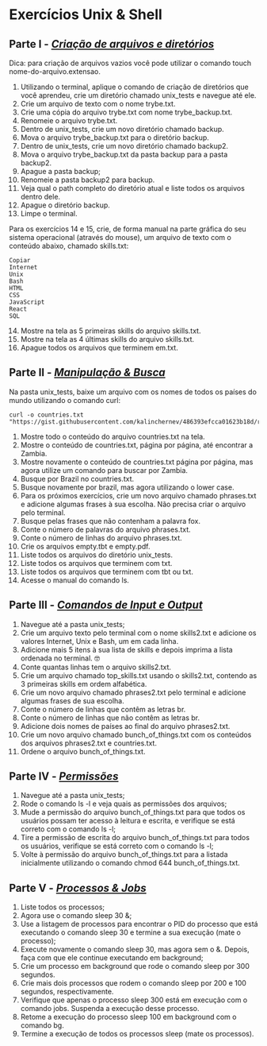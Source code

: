 # Exercícios Unix & Shell

## Parte I - _[Criação de arquivos e diretórios](https://github.com/giuseppeusn/trybe_exercicios/blob/main/fundamentos/unix-e-bash/exercicios/ex-1.sh)_

Dica: para criação de arquivos vazios você pode utilizar o comando touch nome-do-arquivo.extensao.

1. Utilizando o terminal, aplique o comando de criação de diretórios que você aprendeu, crie um diretório chamado unix_tests e navegue até ele.
2. Crie um arquivo de texto com o nome trybe.txt.
3. Crie uma cópia do arquivo trybe.txt com nome trybe_backup.txt.
4. Renomeie o arquivo trybe.txt.
5. Dentro de unix_tests, crie um novo diretório chamado backup.
6. Mova o arquivo trybe_backup.txt para o diretório backup.
7. Dentro de unix_tests, crie um novo diretório chamado backup2.
8. Mova o arquivo trybe_backup.txt da pasta backup para a pasta backup2.
9. Apague a pasta backup;
10. Renomeie a pasta backup2 para backup.
11. Veja qual o path completo do diretório atual e liste todos os arquivos dentro dele.
12. Apague o diretório backup.
13. Limpe o terminal.

Para os exercícios 14 e 15, crie, de forma manual na parte gráfica do seu sistema operacional (através do mouse), um arquivo de texto com o conteúdo abaixo, chamado skills.txt:
~~~shell
Copiar
Internet
Unix
Bash
HTML
CSS
JavaScript
React
SQL
~~~
14. Mostre na tela as 5 primeiras skills do arquivo skills.txt.
15. Mostre na tela as 4 últimas skills do arquivo skills.txt.
16. Apague todos os arquivos que terminem em.txt.

## Parte II - _[Manipulação & Busca](https://github.com/giuseppeusn/trybe_exercicios/blob/main/fundamentos/unix-e-bash/exercicios/ex-2.sh)_

Na pasta unix_tests, baixe um arquivo com os nomes de todos os países do mundo utilizando o comando curl:

~~~shell 
curl -o countries.txt "https://gist.githubusercontent.com/kalinchernev/486393efcca01623b18d/raw/daa24c9fea66afb7d68f8d69f0c4b8eeb9406e83/countries"
~~~

1. Mostre todo o conteúdo do arquivo countries.txt na tela.
2. Mostre o conteúdo de countries.txt, página por página, até encontrar a Zambia.
3. Mostre novamente o conteúdo de countries.txt página por página, mas agora utilize um comando para buscar por Zambia.
4. Busque por Brazil no countries.txt.
5. Busque novamente por brazil, mas agora utilizando o lower case.
6. Para os próximos exercícios, crie um novo arquivo chamado phrases.txt e adicione algumas frases à sua escolha. Não precisa criar o arquivo pelo terminal.
7. Busque pelas frases que não contenham a palavra fox.
8. Conte o número de palavras do arquivo phrases.txt.
9. Conte o número de linhas do arquivo phrases.txt.
10. Crie os arquivos empty.tbt e empty.pdf.
11. Liste todos os arquivos do diretório unix_tests.
12. Liste todos os arquivos que terminem com txt.
13. Liste todos os arquivos que terminem com tbt ou txt.
14. Acesse o manual do comando ls.

## Parte III - _[Comandos de Input e Output](https://github.com/giuseppeusn/trybe_exercicios/blob/main/fundamentos/unix-e-bash/exercicios/ex-3.sh)_

1. Navegue até a pasta unix_tests;
2. Crie um arquivo texto pelo terminal com o nome skills2.txt e adicione os valores Internet, Unix e Bash, um em cada linha.
3. Adicione mais 5 itens à sua lista de skills e depois imprima a lista ordenada no terminal. 🤓
4. Conte quantas linhas tem o arquivo skills2.txt.
5. Crie um arquivo chamado top_skills.txt usando o skills2.txt, contendo as 3 primeiras skills em ordem alfabética.
6. Crie um novo arquivo chamado phrases2.txt pelo terminal e adicione algumas frases de sua escolha.
7. Conte o número de linhas que contêm as letras br.
8. Conte o número de linhas que não contêm as letras br.
9. Adicione dois nomes de países ao final do arquivo phrases2.txt.
10. Crie um novo arquivo chamado bunch_of_things.txt com os conteúdos dos arquivos phrases2.txt e countries.txt.
11. Ordene o arquivo bunch_of_things.txt.

## Parte IV - _[Permissões](https://github.com/giuseppeusn/trybe_exercicios/blob/main/fundamentos/unix-e-bash/exercicios/ex-4.sh)_

1. Navegue até a pasta unix_tests;
2. Rode o comando ls -l e veja quais as permissões dos arquivos;
3. Mude a permissão do arquivo bunch_of_things.txt para que todos os usuários possam ter acesso à leitura e escrita, e verifique se está correto com o comando ls -l;
4. Tire a permissão de escrita do arquivo bunch_of_things.txt para todos os usuários, verifique se está correto com o comando ls -l;
5. Volte à permissão do arquivo bunch_of_things.txt para a listada inicialmente utilizando o comando chmod 644 bunch_of_things.txt.

## Parte V - _[Processos & Jobs](https://github.com/giuseppeusn/trybe_exercicios/blob/main/fundamentos/unix-e-bash/exercicios/ex-5.sh)_

1. Liste todos os processos;
2. Agora use o comando sleep 30 &;
3. Use a listagem de processos para encontrar o PID do processo que está executando o comando sleep 30 e termine a sua execução (mate o processo);
4. Execute novamente o comando sleep 30, mas agora sem o &. Depois, faça com que ele continue executando em background;
5. Crie um processo em background que rode o comando sleep por 300 segundos.
6. Crie mais dois processos que rodem o comando sleep por 200 e 100 segundos, respectivamente.
7. Verifique que apenas o processo sleep 300 está em execução com o comando jobs. Suspenda a execução desse processo.
8. Retome a execução do processo sleep 100 em background com o comando bg.
9. Termine a execução de todos os processos sleep (mate os processos).

